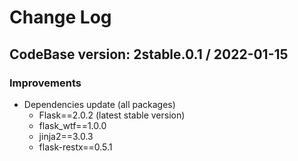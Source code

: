 # Change Log

## CodeBase version: 2stable.0.1 / 2022-01-15
### Improvements

- Dependencies update (all packages) 
  - Flask==2.0.2 (latest stable version)
  - flask_wtf==1.0.0
  - jinja2==3.0.3
  - flask-restx==0.5.1

